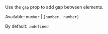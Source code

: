 Use the `gap` prop to add gap between elements.

Available: `number` | `[number, number]`

By default: `undefined`
